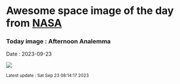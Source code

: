 
# Awesome space image of the day from [NASA](https://api.nasa.gov/)

### Today image : Afternoon Analemma
Date : 2023-09-23

![](https://apod.nasa.gov/apod/image/2309/4pm-analemma-nz_1024.jpg)

<small>Latest update : Sat Sep 23 08:14:17 2023</small>
        
